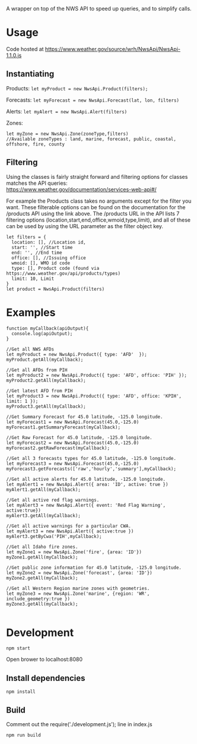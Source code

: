 A wrapper on top of the NWS API to speed up queries, and to simplify calls.

# Usage

Code hosted at https://www.weather.gov/source/wrh/NwsApi/NwsApi-1.1.0.js

## Instantiating

Products: 
`let myProduct = new NwsApi.Product(filters);`

Forecasts:
`let myForecast = new NwsApi.Forecast(lat, lon, filters)`

Alerts: 
`let myAlert = new NwsApi.Alert(filters)`

Zones: 
```
let myZone = new NwsApi.Zone(zoneType,filters)
//Available zoneTypes : land, marine, forecast, public, coastal, offshore, fire, county
```

## Filtering

Using the classes is fairly straight forward and filtering options for classes matches the API queries: https://www.weather.gov/documentation/services-web-api#/

For example the Products class takes no arguments except for the filter you want.  These filterable options can be found on the documentation for the /products API using the link above. The /products URL in the API lists 7 filtering options (location,start,end,office,wmoid,type,limit), and all of these can be used by using the URL parameter as the filter object key.


``` 
let filters = {
  location: [], //Location id,
  start: '', //Start time
  end: '', //End time
  office: [], //Issuing office
  wmoid: [], WMO id code
  type: [], Product code (found via https://www.weather.gov/api/products/types)
  limit: 10, Limit
}
let product = NwsApi.Product(filters)
```


# Examples

```
function myCallback(apiOutput){
  console.log(apiOutput);
}

//Get all NWS AFDs
let myProduct = new NwsApi.Product({ type: 'AFD'  });
myProduct.getAll(myCallback);

//Get all AFDs from PIH
let myProduct2 = new NwsApi.Product({ type: 'AFD', office: 'PIH' });
myProduct2.getAll(myCallback);

//Get latest AFD from PIH
let myProduct3 = new NwsApi.Product({ type: 'AFD', office: 'KPIH', limit: 1 });
myProduct3.getAll(myCallback); 

//Get Summary Forecast for 45.0 latitude, -125.0 longitude.
let myForecast1 = new NwsApi.Forecast(45.0,-125.0)
myForecast1.getSummaryForecast(myCallback);

//Get Raw Forecast for 45.0 latitude, -125.0 longitude.
let myForecast2 = new NwsApi.Forecast(45.0,-125.0)
myForecast2.getRawForecast(myCallback);

//Get all 3 forecasts types for 45.0 latitude, -125.0 longitude.
let myForecast3 = new NwsApi.Forecast(45.0,-125.0)
myForecast3.getForecasts(['raw','hourly','summary'],myCallback);

//Get all active alerts for 45.0 latitude, -125.0 longitude.
let myAlert1 = new NwsApi.Alert({ area: 'ID', active: true })
myAlert1.getAll(myCallback);

//Get all active red flag warnings.
let myAlert3 = new NwsApi.Alert({ event: 'Red Flag Warning', active:true})
myAlert3.getAll(myCallback);

//Get all active warnings for a particular CWA.
let myAlert3 = new NwsApi.Alert({ active:true })
myAlert3.getByCwa('PIH',myCallback);

//Get all Idaho fire zones.
let myZone1 = new NwsApi.Zone('fire', {area: 'ID'})
myZone1.getAll(myCallback);

//Get public zone information for 45.0 latitude, -125.0 longitude.
let myZone2 = new NwsApi.Zone('forecast', {area: 'ID'})
myZone2.getAll(myCallback);

//Get all Western Region marine zones with geometries.
let myZone3 = new NwsApi.Zone('marine', {region: 'WR', include_geometry:true })
myZone3.getAll(myCallback);


```



# Development
```
npm start
```
Open brower to localhost:8080

## Install dependencies 
```
npm install
```

## Build

Comment out the require('./development.js'); line in index.js
```
npm run build
```
